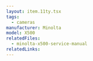 ```yaml
---
layout: item.11ty.tsx
tags:
  - cameras
manufacturer: Minolta
model: X500
relatedFiles:
  - minolta-x500-service-manual
relatedLinks:
---
```

